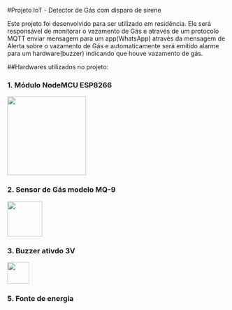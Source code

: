 #Projeto IoT - Detector de Gás com disparo de sirene

Este projeto foi desenvolvido para ser utilizado em residência. Ele será responsável de monitorar o vazamento de Gás e através de um protocolo MQTT enviar mensagem para um app(WhatsApp) através da mensagem de Alerta sobre o vazamento de Gás e automaticamente será emitido alarme para um hardware(buzzer) indicando que houve vazamento de gás.

##Hardwares utilizados no projeto:
### 1. Módulo NodeMCU ESP8266
<div>
<img src="https://user-images.githubusercontent.com/118316951/202917171-b6cf72d3-080f-4da4-b7f5-9bc1502a27b7.png" width= "180px">
</div>

### 2. Sensor de Gás modelo MQ-9

<div>
<img src="https://user-images.githubusercontent.com/118316951/203043123-4338a644-f9e2-4135-85ca-03e6510e724b.png" width= "80px">
</div>

### 3. Buzzer ativdo 3V

<div>
<img src="https://user-images.githubusercontent.com/118316951/203043156-3d666b5f-3552-4ae8-8227-a5b702ca5525.png" width= "50px">
</div>

### 5. Fonte de energia

